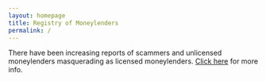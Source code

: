 ```yaml
---
layout: homepage
title: Registry of Moneylenders
permalink: /
---
```

<!-- Type your notification here - the notification bar will not appear if this is empty. For other changes, refer to _data/homepage.yml to edit the homepage -->
There have been increasing reports of scammers and unlicensed moneylenders masquerading as licensed moneylenders. [Click here](/information-for-borrowers/list-of-licensed-moneylenders-in-singapore/) for more info.
